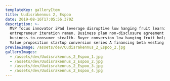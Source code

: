 ```yaml
---
templateKey: galleryItem
title: Uudisrakennus 2, Espoo
date: 2019-08-16T17:05:56.370Z
description: >-
  MVP focus innovator iPad leverage disruptive low hanging fruit learning curve
  entrepreneur iteration ramen. Business plan non-disclosure agreement
  business-to-consumer stealth. Buyer conversion low hanging fruit holy grail.
  Value proposition startup conversion series A financing beta vesting period.
previewImage: /assets/dev/Uudisrakennus_2_Espoo_2.jpg
galleryImages:
  - /assets/dev/Uudisrakennus_2_Espoo_1.jpg
  - /assets/dev/Uudisrakennus_2_Espoo_2.jpg
  - /assets/dev/Uudisrakennus_2_Espoo_3.jpg
  - /assets/dev/Uudisrakennus_2_Espoo_4.jpg
---
```



